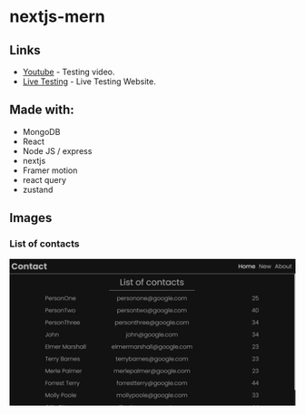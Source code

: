 # nextjs-mern

## Links
* [Youtube](https://youtu.be/ORAuJs51bkU) - Testing video.
* [Live Testing](https://nextjs-mern-qe20cmzhl-augustinsorel.vercel.app/) - Live Testing Website.

## Made with:
* MongoDB
* React
* Node JS / express
* nextjs
* Framer motion
* react query
* zustand


## Images

### List of contacts
![alt text](https://raw.githubusercontent.com/AugustinSorel/nextjs-mern/master/images/contactList.jpeg)
